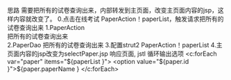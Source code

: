 思路
    需要把所有的试卷查询出来，内部转发到主页面，改变主页面内容的jsp，这样内容就改变了。
0.点击在线考试 
    PaperAction！paperList，触发请求把所有的试卷查询出来
1.PaperAction  
    把所有的试卷查询出来  
2.PaperDao
    把所有的试卷查询出来
3.配置strut2
    PaperAction！paperList
4.主页面内容的jsp改变为selectPaper.jsp
    响应页面, jstl 循环输出选项
    <c:forEach var="paper" items="${paperList }">
        <option value="${paper.id }">${paper.paperName }</option>
    </c:forEach>



    
    